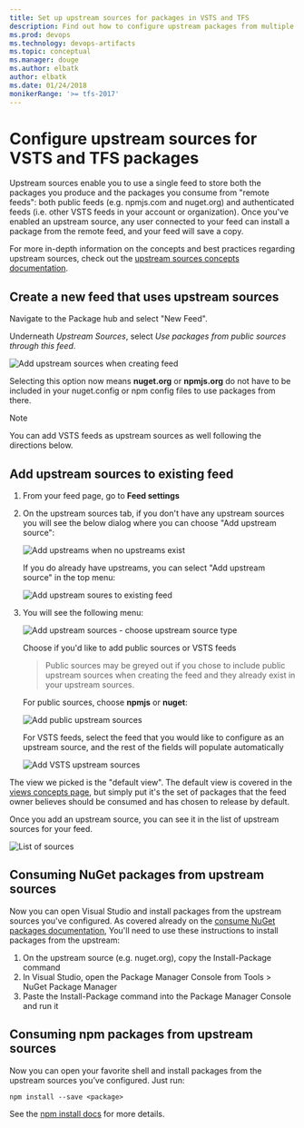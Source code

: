```yaml
---
title: Set up upstream sources for packages in VSTS and TFS
description: Find out how to configure upstream packages from multiple sources in VSTS and TFS
ms.prod: devops
ms.technology: devops-artifacts
ms.topic: conceptual
ms.manager: douge
ms.author: elbatk
author: elbatk
ms.date: 01/24/2018
monikerRange: '>= tfs-2017'
---
```


# Configure upstream sources for VSTS and TFS packages

Upstream sources enable you to use a single feed to store both the packages you produce and the packages you consume from "remote feeds": both public feeds (e.g. npmjs.com and nuget.org) and authenticated feeds (i.e. other VSTS feeds in your account or organization). Once you've enabled an upstream source, any user connected to your feed can install a package from the remote feed, and your feed will save a copy.

For more in-depth information on the concepts and best practices regarding upstream sources, check out the [upstream sources concepts documentation](../concepts/upstream-sources.md).

## Create a new feed that uses upstream sources

Navigate to the Package hub and select "New Feed".

Underneath _Upstream Sources_, select _Use packages from public sources through this feed_.

![Add upstream sources when creating feed](_img/us-create-feed.png)

Selecting this option now means **nuget.org** or **npmjs.org** do not have to be included in your nuget.config or npm config files to use packages from there.

> [!NOTE]
> You can add VSTS feeds as upstream sources as well following the directions below.

## Add upstream sources to existing feed

1. From your feed page, go to **Feed settings**
2. On the upstream sources tab, if you don't have any upstream sources you will see the below dialog where you can choose "Add upstream source":

    ![Add upstreams when no upstreams exist](_img/us-no-upstreams.png)

    If you do already have upstreams, you can select "Add upstream source" in the top menu:

    ![Add upstream soures to existing feed](_img/us-upstreams-exist.png)

3. You will see the following menu:

    ![Add upstream sources - choose upstream source type](_img/us-add-new-upstream.png)

    Choose if you'd like to add public sources or VSTS feeds 

    > Public sources may be greyed out if you chose to include public upstream sources when creating the feed and they already exist in your upstream sources.

    For public sources, choose **npmjs** or **nuget**:

    ![Add public upstream sources](_img/us-add-public-source.png)

    For VSTS feeds, select the feed that you would like to configure as an upstream source, and the rest of the fields will populate automatically

    ![Add VSTS upstream sources](_img/us-add-vsts-source.png)

The view we picked is the "default view". The default view is covered in the [views concepts page](../concepts/views.md), but simply put it's the set of packages that the feed owner believes should be consumed and has chosen to release by default.

Once you add an upstream source, you can see it in the list of upstream sources for your feed.

![List of sources](_img/us-with-sources.png)

## Consuming NuGet packages from upstream sources

Now you can open Visual Studio and install packages from the upstream sources you've configured. As covered already on the [consume NuGet packages documentation](../nuget/consume.md), You'll need to use these instructions to install packages from the upstream:

1.	On the upstream source (e.g. nuget.org), copy the Install-Package command
2.	In Visual Studio, open the Package Manager Console from Tools > NuGet Package Manager
3.	Paste the Install-Package command into the Package Manager Console and run it

## Consuming npm packages from upstream sources
Now you can open your favorite shell and install packages from the upstream sources you’ve configured. Just run:

```
npm install --save <package>
```

See the [npm install docs](../npm/install.md) for more details.


